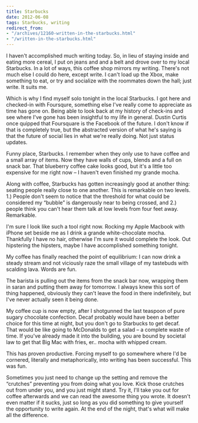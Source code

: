 ```yaml
---
title: Starbucks
date: 2012-06-08
tags: Starbucks, writing
redirect_from:
- "/archives/12160-written-in-the-starbucks.html"
- "/written-in-the-starbucks.html"
---
```



I haven't accomplished much writing today. So, in lieu of staying inside and eating more cereal, I put on jeans and and a belt and drove over to my local Starbucks. In a lot of ways, this coffee shop mirrors my writing. There's not much else I could do here, except write. I can't load up the Xbox, make something to eat, or try and socialize with the roommates down the hall; just write. It suits me.

<!-- ![starbuckys](https://dl.dropbox.com/u/418570/kyledreger/starbucks.jpg) -->

Which is why I find myself solo tonight in the local Starbucks. I got here and checked-in with Foursqure, something else I've really come to appreciate as time has gone on. Being able to look back at my history of check-ins and see where I've gone has been insightful to my life in general. Dustin Curtis once quipped that Foursquare is the Facebook of the future. I don't know if that is completely true, but the abstracted version of what he's saying is that the future of social lies in what we're really doing. Not just status updates.

Funny place, Starbucks. I remember when they only use to have coffee and a small array of items. Now they have walls of cups, blends and a full on snack bar. That blueberry coffee cake looks good, but it's a little too expensive for me right now – I haven't even finished my grande mocha.

Along with coffee, Starbucks has gotten increasingly good at another thing: seating people really close to one another. This is remarkable on two levels. 1.) People don't seem to notice that the threshold for what could be considered my “bubble” is dangerously near to being crossed, and 2.) people think you can't hear them talk at low levels from four feet away. Remarkable.

I'm sure I look like such a tool right now. Rocking my Apple Macbook with iPhone set beside me as I drink a grande white-chocolate mocha. Thankfully I have no hair, otherwise I'm sure it would complete the look. Out hipstering the hipsters, maybe I have accomplished something tonight.

My coffee has finally reached the point of equilibrium: I can now drink a steady stream and not viciously raze the small village of my tastebuds with scalding lava. Words are fun.

The barista is pulling out the items from the snack bar now, wrapping them in saran and putting them away for tomorrow. I always knew this sort of thing happened, obviously they can't leave the food in there indefinitely, but I've never actually seen it being done.

My coffee cup is now empty, after I shotgunned the last teaspoon of pure sugary chocolate confection. Decaf probably would have been a better choice for this time at night, but you don't go to Starbucks to get decaf. That would be like going to McDonalds to get a salad – a complete waste of time. If you've already made it into the building, you are bound by societal law to get that Big Mac with fries, er.. mocha with whipped cream.

This has proven productive. Forcing myself to go somewhere where I'd be cornered, literally and metaphorically, into writing has been successful. This was fun.

Sometimes you just need to change up the setting and remove the “crutches” preventing you from doing what you love. Kick those crutches out from under you, and you just might stand. Try it, I'll take you out for coffee afterwards and we can read the awesome thing you wrote. It doesn't even matter if it sucks, just so long as you did something to give yourself the opportunity to write again. At the end of the night, that's what will make all the difference.

